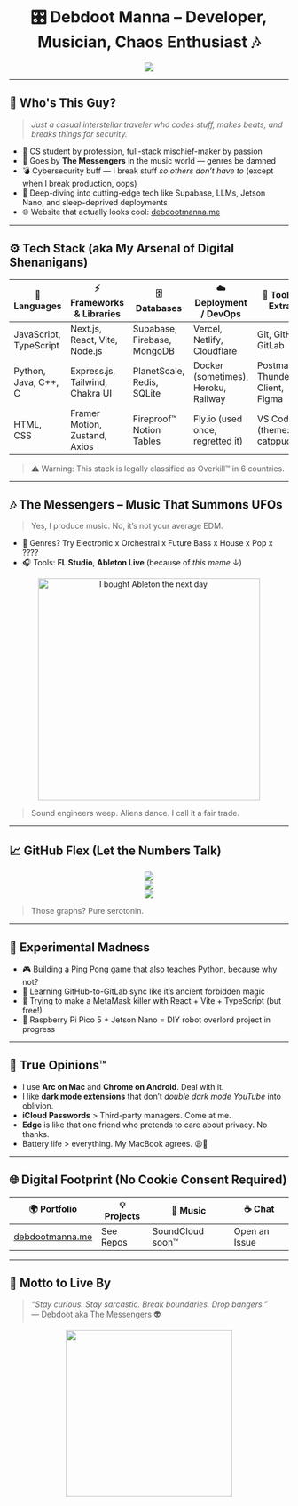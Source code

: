 <!-- README.md -->

<h1 align="center">🎛️ Debdoot Manna – Developer, Musician, Chaos Enthusiast 🎶</h1>

<p align="center">
  <a href="https://debdootmanna.me" target="_blank">
    <img src="https://readme-typing-svg.herokuapp.com/?lines=Musician+who+hacks+%F0%9F%92%BB;Cybersecurity+is+my+flavor+of+spice+%F0%9F%94%AE;Next.js+is+my+spirit+animal+%E2%9A%A1;FL+Studio+Wizard+%F0%9F%8E%B5;All+hail+the+Vercel+deploy+button!&center=true&width=700&height=45&color=ff6f61&vCenter=true&size=22">
  </a>
</p>

---

## 🤘 Who's This Guy?

> *Just a casual interstellar traveler who codes stuff, makes beats, and breaks things for security.*

- 🧠 CS student by profession, full-stack mischief-maker by passion
- 🎹 Goes by **The Messengers** in the music world — genres be damned
- 💣 Cybersecurity buff — I break stuff *so others don’t have to* (except when I break production, oops)
- 🔭 Deep-diving into cutting-edge tech like Supabase, LLMs, Jetson Nano, and sleep-deprived deployments
- 🌐 Website that actually looks cool: [debdootmanna.me](https://debdootmanna.me)

---

## ⚙️ Tech Stack (aka My Arsenal of Digital Shenanigans)

| 🧠 Languages         | ⚡ Frameworks & Libraries        | 🗄️ Databases               | ☁️ Deployment / DevOps         | 🔧 Tools & Extras                     |
|---------------------|----------------------------------|-----------------------------|----------------------------------|----------------------------------------|
| JavaScript, TypeScript | Next.js, React, Vite, Node.js     | Supabase, Firebase, MongoDB | Vercel, Netlify, Cloudflare      | Git, GitHub, GitLab                    |
| Python, Java, C++, C   | Express.js, Tailwind, Chakra UI  | PlanetScale, Redis, SQLite  | Docker (sometimes), Heroku, Railway | Postman, Thunder Client, Figma         |
| HTML, CSS             | Framer Motion, Zustand, Axios   | Fireproof™ Notion Tables     | Fly.io (used once, regretted it) | VS Code (theme: catppuccin)            |

> ⚠️ Warning: This stack is legally classified as Overkill™ in 6 countries.

---

## 🎶 The Messengers – Music That Summons UFOs

> Yes, I produce music. No, it’s not your average EDM.

- 💽 Genres? Try Electronic x Orchestral x Future Bass x House x Pop x ????
- 🎧 Tools: **FL Studio**, **Ableton Live** (because of *this meme* ↓)

<p align="center">
  <img src="https://i.redd.it/2k1x6ip1fks41.jpg" width="400" alt="I bought Ableton the next day">
</p>

> Sound engineers weep. Aliens dance. I call it a fair trade.

---

## 📈 GitHub Flex (Let the Numbers Talk)

<p align="center">
  <img src="https://streak-stats.demolab.com?user=DebdootManna&theme=radical&fire=ff6f61&sideNums=ffffff" />
  <br/>
  <img src="https://github-profile-summary-cards.vercel.app/api/cards/profile-details?username=DebdootManna&theme=radical" />
  <br/>
  <img src="https://github-readme-stats.vercel.app/api/top-langs/?username=DebdootManna&layout=compact&theme=radical&hide=html" />
</p>

> Those graphs? Pure serotonin.

---

## 🧪 Experimental Madness

- 🎮 Building a Ping Pong game that also teaches Python, because why not?
- 🔐 Learning GitHub-to-GitLab sync like it’s ancient forbidden magic
- 🤖 Trying to make a MetaMask killer with React + Vite + TypeScript (but free!)
- 🧱 Raspberry Pi Pico 5 + Jetson Nano = DIY robot overlord project in progress

---

## 🦾 True Opinions™️

- I use **Arc on Mac** and **Chrome on Android**. Deal with it.
- I like **dark mode extensions** that don’t *double dark mode YouTube* into oblivion.
- **iCloud Passwords** > Third-party managers. Come at me.
- **Edge** is like that one friend who pretends to care about privacy. No thanks.
- Battery life > everything. My MacBook agrees. 😩🔋

---

## 🌐 Digital Footprint (No Cookie Consent Required)

| 🌍 Portfolio               | 💡 Projects | 🎵 Music      | ☕ Chat      |
|---------------------------|-------------|---------------|-------------|
| [debdootmanna.me](https://debdootmanna.me) | See Repos    | SoundCloud soon™ | Open an Issue |

---

## 🧠 Motto to Live By

> *“Stay curious. Stay sarcastic. Break boundaries. Drop bangers.”*  
> — Debdoot aka The Messengers 👽

<p align="center">
  <img src="https://media.giphy.com/media/l41K3o5TzvmXJSh7W/giphy.gif" width="300" />
</p>

